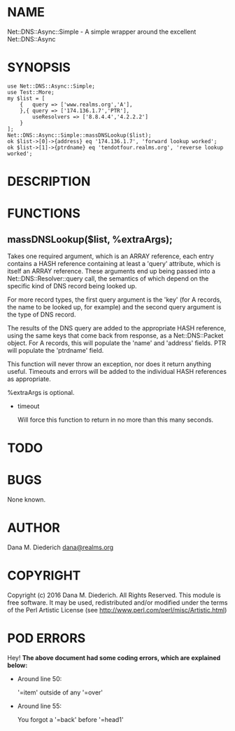 # NAME

Net::DNS::Async::Simple - A simple wrapper around the excellent Net::DNS::Async

# SYNOPSIS

    use Net::DNS::Async::Simple;
    use Test::More;
    my $list = [
        {   query => ['www.realms.org','A'],
        },{ query => ['174.136.1.7','PTR'],
            useResolvers => ['8.8.4.4','4.2.2.2']
        }
    ];
    Net::DNS::Async::Simple::massDNSLookup($list);
    ok $list->[0]->{address} eq '174.136.1.7', 'forward lookup worked';
    ok $list->[1]->{ptrdname} eq 'tendotfour.realms.org', 'reverse lookup worked';

# DESCRIPTION

# FUNCTIONS

## massDNSLookup($list, %extraArgs);

Takes one required argument, which is an ARRAY reference, each entry
contains a HASH reference containing at least a 'query' attribute, which
is itself an ARRAY reference.  These arguments end up being passed
into a Net::DNS::Resolver::query call, the semantics of which depend
on the specific kind of DNS record being looked up.

For more record types, the first query argument is the 'key' (for
A records, the name to be looked up, for example) and the second query
argument is the type of DNS record.

The results of the DNS query are added to the appropriate HASH
reference, using the same keys that come back from response, as
a Net::DNS::Packet object.  For A records, this will populate
the 'name' and 'address' fields.  PTR will populate the 'ptrdname'
field.

This function will never throw an exception, nor does it return
anything useful.  Timeouts and errors will be added to the
individual HASH references as appropriate.

%extraArgs is optional.

- timeout

    Will force this function to return in no more than this many seconds.

# TODO

# BUGS

None known.

# AUTHOR

Dana M. Diederich <dana@realms.org>

# COPYRIGHT

Copyright (c) 2016 Dana M. Diederich. All Rights Reserved.
This module is free software. It may be used, redistributed
and/or modified under the terms of the Perl Artistic License
  (see http://www.perl.com/perl/misc/Artistic.html)

# POD ERRORS

Hey! **The above document had some coding errors, which are explained below:**

- Around line 50:

    '=item' outside of any '=over'

- Around line 55:

    You forgot a '=back' before '=head1'
